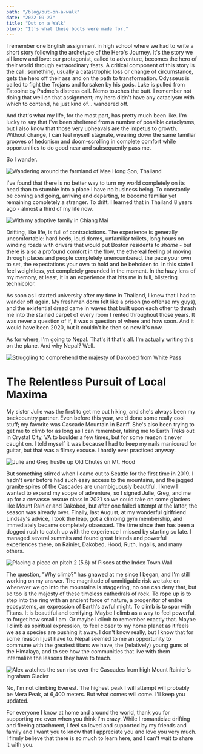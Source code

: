 ```yaml
---
path: "/blog/out-on-a-walk"
date: "2022-09-27"
title: "Out on a Walk"
blurb: "It's what these boots were made for."
---
```


I remember one English assignment in high school where we had to write a short story following the archetype of the Hero's Journey. It's the story we all know and love: our protagonist, called to adventure, becomes the hero of their world through extraordinary feats. A critical component of this story is the call: something, usually a catastrophic loss or change of circumstance, gets the hero off their ass and on the path to transformation. Odysseus is called to fight the Trojans and forsaken by his gods. Luke is pulled from Tatooine by Padme's distress call. Nemo touches the butt. I remember not doing that well on that assignment; my hero didn't have any cataclysm with which to contend, he just kind of... wandered off.

And that's what my life, for the most part, has pretty much been like. I'm lucky to say that I've been sheltered from a number of possible cataclysms, but I also know that those very upheavals are the impetus to growth. Without change, I can feel myself stagnate, wearing down the same familiar grooves of hedonism and doom-scrolling in complete comfort while opportunities to do good near and subsequently pass me.

So I wander.

![Wandering around the farmland of Mae Hong Son, Thailand](../images/maehongson.jpg '#width=100%;max-width=800px;margin-left=auto;margin-right=auto;')

I've found that there is no better way to turn my world completely on its head than to stumble into a place I have no business being. To constantly be coming and going, arriving and departing, to become familiar yet remaining completely a stranger. To drift. I learned that in Thailand 8 years ago - almost a third of my life now. 

![With my adoptive family in Chiang Mai](../images/thailand.jpeg '#width=100%;max-width=400px;margin-left=auto;margin-right=auto;')

Drifting, like life, is full of contradictions. The experience is generally uncomfortable: hard beds, loud dorms, unfamiliar toilets, long hours on winding roads with drivers that would put Boston residents to *shame* - but there is also a profound comfort in the flow, the ethereal feeling of moving through places and people completely unencumbered, the pace your own to set, the expectations your own to hold and be beholden to. In this state I feel weightless, yet completely grounded in the moment. In the hazy lens of my memory, at least, it is an experience that hits me in full, blistering technicolor.

As soon as I started university after my time in Thailand, I knew that I had to wander off again. My freshman dorm felt like a prison (no offense my guys), and the existential dread came in waves that built upon each other to thrash me into the stained carpet of every room I rented throughout those years. It was never a question of if, it was a question of where and how soon. And it would have been 2020, but it couldn't be then so now it's now.

As for where, I'm going to Nepal. That's it that's all. I'm actually writing this on the plane. And why Nepal? Well.

![Struggling to comprehend the majesty of Dakobed from White Pass](../images/dakobed.jpg '#width=100%')

# The Relentless Pursuit of Local Maxima

My sister Julie was the first to get me out hiking, and she's always been my backcountry partner. Even before this year, we'd done some really cool stuff; my favorite was Cascade Mountain in Banff. She's also been trying to get me to climb for as long as I can remember, taking me to Earth Treks out in Crystal City, VA to boulder a few times, but for some reason it never caught on. I told myself it was because I had to keep my nails manicured for guitar, but that was a flimsy excuse. I hardly ever practiced anyway.

![Julie and Greg hustle up Old Chutes on Mt. Hood](../images/hood.jpg '#width=100%;max-width=800px;margin-left=auto;margin-right=auto;')

But something stirred when I came out to Seattle for the first time in 2019. I hadn't ever before had such easy access to the mountains, and the jagged granite spires of the Cascades are unambiguously beautiful. I knew I wanted to expand my scope of adventure, so I signed Julie, Greg, and me up for a crevasse rescue class in 2021 so we could take on some glaciers like Mount Rainier and Dakobed, but after one failed attempt at the latter, the season was already over. Finally, last August, at my wonderful girlfriend Lindsay's advice, I took the leap, got a climbing gym membership, and immediately became completely obsessed. The time since then has been a dogged rush to catch up with the experience I missed by starting so late. I managed several summits and found great friends and powerful experiences there, on Rainier, Dakobed, Hood, Ruth, Ingalls, and many others.

![Placing a piece on pitch 2 (5.6) of Pisces at the Index Town Wall](../images/pisces.jpg '#width=100%;max-width=600px;margin-left=auto;margin-right=auto;')

The question, "Why climb?" has gnawed at me since I began, and I'm still working on my answer. The magnitude of unmitigable risk we take on whenever we go into the mountains is staggering, no one can deny that, but so too is the majesty of these timeless cathedrals of rock. To rope up is to step into the ring with an ancient force of nature, a progenitor of entire ecosystems, an expression of Earth's awful might. To climb is to spar with Titans. It is beautiful and terrifying. Maybe I climb as a way to feel powerful, to forget how small I am. Or maybe I climb to remember exactly that. Maybe I climb as spiritual expression, to feel closer to my home planet as it feels we as a species are pushing it away. I don't know really, but I know that for some reason I just have to. Nepal seemed to me an opportunity to commune with the greatest titans we have, the (relatively) young guns of the Himalaya, and to see how the communities that live with them internalize the lessons they have to teach.

![Alex watches the sun rise over the Cascades from high Mount Rainier's Ingraham Glacier](../images/rainier.jpg '#width=100%;max-width=400px;margin-left=auto;margin-right=auto;')

No, I'm not climbing Everest. The highest peak I will attempt will probably be Mera Peak, at 6,400 meters. But what comes will come. I'll keep you updated.

For everyone I know at home and around the world, thank you for supporting me even when you think I'm crazy. While I romanticize drifting and fleeing attachment, I feel so loved and supported by my friends and family and I want you to know that I appreciate you and love you very much. I firmly believe that there is so much to learn here, and I can't wait to share it with you.